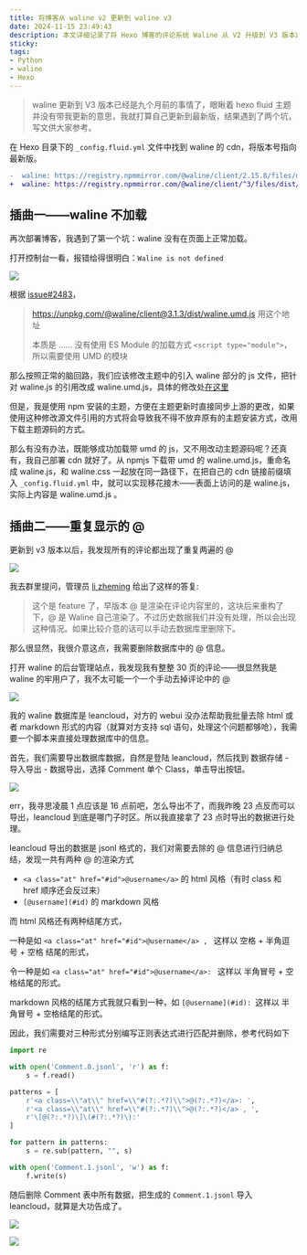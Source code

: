 ```yaml
---
title: 将博客从 waline v2 更新到 waline v3
date: 2024-11-15 23:49:43
description: 本文详细记录了将 Hexo 博客的评论系统 Waline 从 V2 升级到 V3 版本过程中遇到的两个主要问题及解决方案。首先，针对 Waline 无法加载的问题，通过自定义 CDN 路径巧妙绕过主题源码修改，实现无缝升级。其次，处理升级后评论中重复显示“@”符号的问题，通过 Python 脚本批量清理 LeanCloud 数据库中的历史评论数据，使用正则表达式匹配并移除多余的标记。文章为使用 Waline 和 Hexo 的开发者提供了实用的升级指南和故障排除方法，适合遇到类似问题的用户参考。
sticky:
tags:
- Python
- waline
- Hexo
---
```


> waline 更新到 V3 版本已经是九个月前的事情了，眼瞅着 hexo fluid 主题并没有带我更新的意思，我就打算自己更新到最新版，结果遇到了两个坑，写文供大家参考。

在 Hexo 目录下的 `_config.fluid.yml` 文件中找到 waline 的 cdn，将版本号指向最新版。

```diff
-  waline: https://registry.npmmirror.com/@waline/client/2.15.8/files/dist/
+  waline: https://registry.npmmirror.com/@waline/client/^3/files/dist/
```

## 插曲一——waline 不加载

再次部署博客，我遇到了第一个坑：waline 没有在页面上正常加载。

打开控制台一看，报错给得很明白：`Waline is not defined`

![](https://static.031130.xyz/uploads/2024/11/16/663e910db29b7.webp)

根据 [issue#2483](https://github.com/walinejs/waline/issues/2483)，

> https://unpkg.com/@waline/client@3.1.3/dist/waline.umd.js 用这个地址
>
> 本质是 ...... 没有使用 ES Module 的加载方式 `<script type="module">`，所以需要使用 UMD 的模块

那么按照正常的脑回路，我们应该修改主题中的引入 waline 部分的 js 文件，把针对 waline.js 的引用改成 waline.umd.js，具体的修改处[在这里](https://github.com/fluid-dev/hexo-theme-fluid/blob/94049b2e6da5ae865f5cf7088f0c53917a6dc8bc/layout/_partials/comments/waline.ejs#L5-L6)

但是，我是使用 npm 安装的主题，方便在主题更新时直接同步上游的更改，如果使用这种修改源文件引用的方式将会导致我不得不放弃原有的主题安装方式，改用下载主题源码的方式。

那么有没有办法，既能够成功加载带 umd 的 js，又不用改动主题源码呢？还真有，我自己部署 cdn 就好了。从 npmjs 下载带 umd 的 waline.umd.js，重命名成 waline.js，和 waline.css 一起放在同一路径下，在把自己的 cdn 链接前缀填入 `_config.fluid.yml` 中，就可以实现移花接木——表面上访问的是 waline.js，实际上内容是 waline.umd.js 。

## 插曲二——重复显示的 @

更新到 v3 版本以后，我发现所有的评论都出现了重复两遍的 @

![](https://static.031130.xyz/uploads/2024/11/16/f6fbaa99a784e.webp)

我去群里提问，管理员 [li zheming](https://imnerd.org/) 给出了这样的答复:

> 这个是 feature 了，早版本 @ 是渲染在评论内容里的，这块后来重构了下，@ 是 Waline 自己渲染了。不过历史数据我们并没有处理，所以会出现这种情况。如果比较介意的话可以手动去数据库里删除下。

那么很显然，我很介意这点，我需要删除数据库中的 @ 信息。

打开 waline 的后台管理站点，我发现我有整整 30 页的评论——很显然我是 waline 的牢用户了，我不太可能一个一个手动去掉评论中的 @

![](https://static.031130.xyz/uploads/2024/11/16/c4487502542e5.webp)

我的 waline 数据库是 leancloud，对方的 webui 没办法帮助我批量去除 html 或者 markdown 形式的内容（就算对方支持 sql 语句，处理这个问题都够呛），我需要一个脚本来直接处理数据库中的信息。

首先，我们需要导出数据库数据，自然是登陆 leancloud，然后找到 数据存储 - 导入导出 - 数据导出，选择 Comment 单个 Class，单击导出按钮。

![](https://static.031130.xyz/uploads/2024/11/16/d2cd564739120.webp)

err，我寻思凌晨 1 点应该是 16 点前吧，怎么导出不了，而我昨晚 23 点反而可以导出，leancloud 到底是哪门子时区。所以我直接拿了 23 点时导出的数据进行处理。

leancloud 导出的数据是 jsonl 格式的，我们对需要去除的 @ 信息进行归纳总结，发现一共有两种 @ 的渲染方式

- `<a class="at" href="#id">@username</a>`  的 html 风格（有时 class 和 href 顺序还会反过来）
- `[@username](#id)` 的 markdown 风格

而 html 风格还有两种结尾方式，

一种是如 `<a class="at" href="#id">@username</a> , ` 这样以 空格 + 半角逗号 + 空格 结尾的形式，

令一种是如 `<a class="at" href="#id">@username</a>: ` 这样以 半角冒号 + 空格结尾的形式。

markdown 风格的结尾方式我就只看到一种，如 `[@username](#id): `这样以 半角冒号 + 空格结尾的形式。

因此，我们需要对三种形式分别编写正则表达式进行匹配并删除，参考代码如下

```python
import re

with open('Comment.0.jsonl', 'r') as f:
    s = f.read()

patterns = [
    r'<a class=\\"at\\" href=\\"#(?:.*?)\\">@(?:.*?)</a>: ',
    r'<a class=\\"at\\" href=\\"#(?:.*?)\\">@(?:.*?)</a> , ',
    r'\[@(?:.*?)\]\(#(?:.*?)\):'
]

for pattern in patterns:
    s = re.sub(pattern, "", s)

with open('Comment.1.jsonl', 'w') as f:
    f.write(s)
```

随后删除 Comment 表中所有数据，把生成的 `Comment.1.jsonl` 导入 leancloud，就算是大功告成了。

![](https://static.031130.xyz/uploads/2024/11/16/d248ae2eac74c.webp)

![](https://static.031130.xyz/uploads/2024/11/16/c3875dcde1d97.webp)
